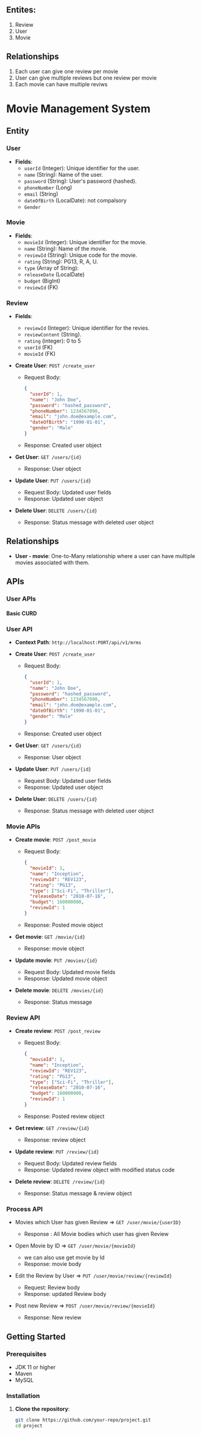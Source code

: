 ## Entites:

1. Review
2. User
3. Movie

## Relationships

1. Each user can give one review per movie
2. User can give multiple reviews but one review per movie
3. Each movie can have multiple reviws

# Movie Management System

## Entity

### User

- **Fields**:
  - `userId` (Integer): Unique identifier for the user.
  - `name` (String): Name of the user.
  - `password` (String): User's password (hashed).
  - `phoneNumber` (Long)
  - `email` (String)
  - `dateOfBirth` (LocalDate): not compalsory
  - `Gender`

### Movie

- **Fields**:
  - `movieId` (Integer): Unique identifier for the movie.
  - `name` (String): Name of the movie.
  - `reviewId` (String): Unique code for the movie.
  - `rating` (String): PG13, R, A, U.
  - `type` (Array of String):
  - `releaseDate` (LocalDate)
  - `budget` (BigInt)
  - `reviewId` (FK)

### Review

- **Fields**:

  - `reviewId` (Integer): Unique identifier for the revies.
  - `reviewContent` (String).
  - `rating` (integer): 0 to 5
  - `userId` (FK)
  - `movieId` (FK)

- **Create User**: `POST /create_user`

  - Request Body:
    ```json
    {
      "userId": 1,
      "name": "John Doe",
      "password": "hashed_password",
      "phoneNumber": 1234567890,
      "email": "john.doe@example.com",
      "dateOfBirth": "1990-01-01",
      "gender": "Male"
    }
    ```
  - Response: Created user object

- **Get User**: `GET /users/{id}`

  - Response: User object

- **Update User**: `PUT /users/{id}`

  - Request Body: Updated user fields
  - Response: Updated user object

- **Delete User**: `DELETE /users/{id}`
  - Response: Status message with deleted user object

## Relationships

- **User - movie**: One-to-Many relationship where a user can have multiple movies associated with them.

## APIs

### User APIs

#### Basic CURD

### User API

- **Context Path**: `http://localhost:PORT/api/v1/mrms`

- **Create User**: `POST /create_user`

  - Request Body:
    ```json
    {
      "userId": 1,
      "name": "John Doe",
      "password": "hashed_password",
      "phoneNumber": 1234567890,
      "email": "john.doe@example.com",
      "dateOfBirth": "1990-01-01",
      "gender": "Male"
    }
    ```
  - Response: Created user object

- **Get User**: `GET /users/{id}`

  - Response: User object

- **Update User**: `PUT /users/{id}`

  - Request Body: Updated user fields
  - Response: Updated user object

- **Delete User**: `DELETE /users/{id}`
  - Response: Status message with deleted user object

### Movie APIs

- **Create movie**: `POST /post_movie`

  - Request Body:

    ```json
    {
      "movieId": 1,
      "name": "Inception",
      "reviewId": "REV123",
      "rating": "PG13",
      "type": ["Sci-Fi", "Thriller"],
      "releaseDate": "2010-07-16",
      "budget": 160000000,
      "reviewId": 1
    }
    ```

  - Response: Posted movie object

- **Get movie**: `GET /movie/{id}`

  - Response: movie object

- **Update movie**: `PUT /movies/{id}`

  - Request Body: Updated movie fields
  - Response: Updated movie object

- **Delete movie**: `DELETE /movies/{id}`
  - Response: Status message

### Review API

- **Create review**: `POST /post_review`

  - Request Body:

    ```json
    {
      "movieId": 1,
      "name": "Inception",
      "reviewId": "REV123",
      "rating": "PG13",
      "type": ["Sci-Fi", "Thriller"],
      "releaseDate": "2010-07-16",
      "budget": 160000000,
      "reviewId": 1
    }
    ```

  - Response: Posted review object

- **Get review**: `GET /review/{id}`

  - Response: review object

- **Update review**: `PUT /review/{id}`

  - Request Body: Updated review fields
  - Response: Updated review object with modified status code

- **Delete review**: `DELETE /review/{id}`
  - Response: Status message & review object

### Process API

- Movies which User has given Review
  => `GET /user/movie/{userID}`

  - Response : All Movie bodies which user has given Review

- Open Movie by ID
  => `GET /user/movie/{movieId}`

  - we can also use get movie by Id
  - Response: movie body

- Edit the Review by User
  => `PUT /user/movie/review/{reviewId}`

  - Request: Review body
  - Response: updated Review body

- Post new Review
  => `POST /user/movie/review/{movieId}`

  - Response: New review

## Getting Started

### Prerequisites

- JDK 11 or higher
- Maven
- MySQL

### Installation

1. **Clone the repository**:

   ```bash
   git clone https://github.com/your-repo/project.git
   cd project

   ```

